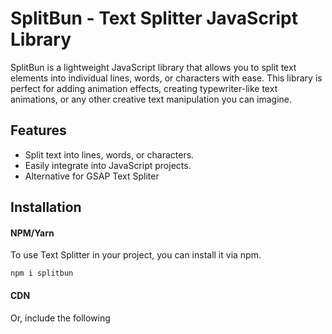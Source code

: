 # SplitBun - Text Splitter JavaScript Library

SplitBun is a lightweight JavaScript library that allows you to split text elements into individual lines, words, or characters with ease. This library is perfect for adding animation effects, creating typewriter-like text animations, or any other creative text manipulation you can imagine.

## Features

- Split text into lines, words, or characters.
- Easily integrate into JavaScript projects.
- Alternative for GSAP Text Spliter

## Installation

#### NPM/Yarn
To use Text Splitter in your project, you can install it via npm.

```
npm i splitbun
```

#### CDN
Or, include the following <script> tag to load splitBun from a CDN.
```
<script src="https://unpkg.com/splitbun"></script>
```

## Usage

To use SplitBun, you need to select the text element you want to split and initialize it. Here's a basic example:

```
import splitBun from 'splitbun'

splitBun('#target',{
    type: 'lines'
})
```

## API Reference

SplitBun(target, [options])

#### Target

The target element(s) for the SplitBun call. This can be a selector string or a collection of elements (ie NodeList, jQuery object, or array).

#### Options

| Name         | Type                  | Description                                                                            |
| :----------- | :-------------------- | :------------------------------------------------------------------------------------- |
| `type`       | lines, words, or chars | **Default to lines**. splits text element into individual lines, words, or characters. |
| `onComplete` | `function`            | Function that will be executed after text splitting is completed.                      |
| `wrapperClass` | `string`            | Custom class for wrapper element                      |
| `innerClass` | `string`            | Custom class for inner element                      |

## Example

Here are a few examples of how you can use SplitBun:

#### Splitting text into lines

```
splitBun("[text-split]", {
    type: 'lines',
});
```

#### Splitting text into words

```
splitBun("[text-split]", {
    type: 'words',
});
```

#### Splitting text into characters

```
splitBun("[text-split]", {
    type: 'chars',
});
```

#### Using onComplete callback

```
splitBun("[text-split]", {
    type: 'lines',
    onComplete: () => {
        console.log('split text completed)
    },
});
```

#### Using custom class

```
splitBun("[text-split]", {
    type: 'lines',
    innerClass: 'text-slide-up'
});
```

Thank you for using SplitBun! We hope you find it helpful for your text animation and manipulation needs. If you have any questions or encounter issues, please don't hesitate to get in touch.
